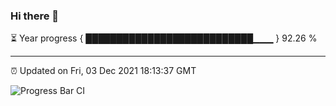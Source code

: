 ### Hi there 👋

⏳ Year progress { ███████████████████████████▁▁▁ } 92.26 %

---

⏰ Updated on Fri, 03 Dec 2021 18:13:37 GMT

![Progress Bar CI](https://github.com/liununu/liununu/workflows/Progress%20Bar%20CI/badge.svg)
